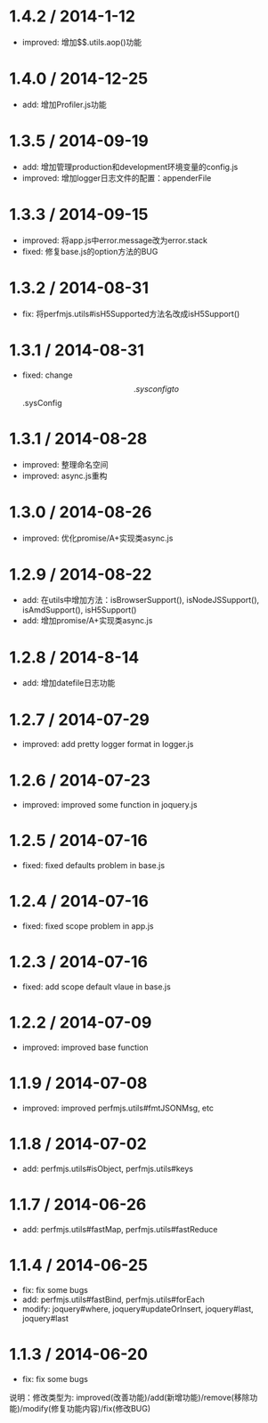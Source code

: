 1.4.2 / 2014-1-12
==================
* improved: 增加$$.utils.aop()功能

1.4.0 / 2014-12-25
==================
* add: 增加Profiler.js功能

1.3.5 / 2014-09-19
==================
* add: 增加管理production和development环境变量的config.js
* improved: 增加logger日志文件的配置：appenderFile

1.3.3 / 2014-09-15
==================
* improved: 将app.js中error.message改为error.stack
* fixed: 修复base.js的option方法的BUG

1.3.2 / 2014-08-31
==================
* fix: 将perfmjs.utils#isH5Supported方法名改成isH5Support()

1.3.1 / 2014-08-31
==================
 * fixed: change $$.sysconfig to $$.sysConfig

1.3.1 / 2014-08-28
==================
 * improved: 整理命名空间
 * improved: async.js重构

1.3.0 / 2014-08-26
==================
 * improved: 优化promise/A+实现类async.js

1.2.9 / 2014-08-22
==================
 * add: 在utils中增加方法：isBrowserSupport(), isNodeJSSupport(), isAmdSupport(), isH5Support()
 * add: 增加promise/A+实现类async.js

1.2.8 / 2014-8-14
==================
 * add: 增加datefile日志功能

1.2.7 / 2014-07-29
==================
 * improved: add pretty logger format in logger.js

1.2.6 / 2014-07-23
==================
 * improved: improved some function in joquery.js

1.2.5 / 2014-07-16
==================
 * fixed: fixed defaults problem in base.js

1.2.4 / 2014-07-16
==================
 * fixed: fixed scope problem in app.js

1.2.3 / 2014-07-16
==================
 * fixed: add scope default vlaue in base.js

1.2.2 / 2014-07-09
==================
 * improved: improved base function

1.1.9 / 2014-07-08
==================
 * improved: improved perfmjs.utils#fmtJSONMsg, etc

1.1.8 / 2014-07-02
==================
 * add: perfmjs.utils#isObject, perfmjs.utils#keys

1.1.7 / 2014-06-26
==================
 * add: perfmjs.utils#fastMap, perfmjs.utils#fastReduce

1.1.4 / 2014-06-25
==================
 * fix: fix some bugs
 * add: perfmjs.utils#fastBind, perfmjs.utils#forEach
 * modify: joquery#where, joquery#updateOrInsert, joquery#last, joquery#last

1.1.3 / 2014-06-20
==================
 * fix: fix some bugs

说明：修改类型为: improved(改善功能)/add(新增功能)/remove(移除功能)/modify(修复功能内容)/fix(修改BUG)